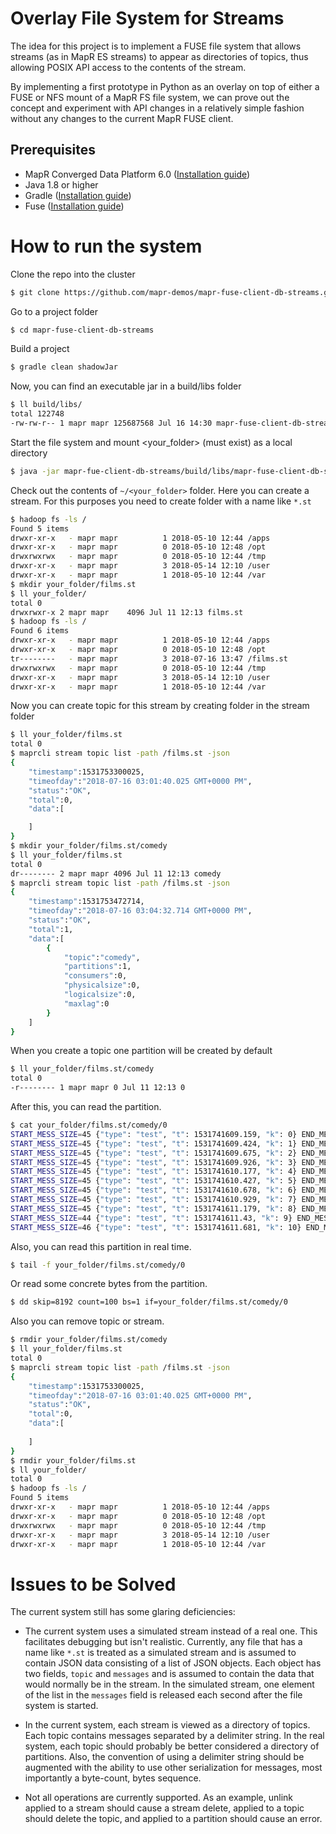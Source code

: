 # Overlay File System for Streams

The idea for this project is to implement a FUSE file system that
allows streams (as in MapR ES streams) to appear as directories of
topics, thus allowing POSIX API access to the contents of the stream.

By implementing a first prototype in Python as an overlay on top of
either a FUSE or NFS mount of a MapR FS file system, we can prove out
the concept and experiment with API changes in a relatively simple
fashion without any changes to the current MapR FUSE client.

## Prerequisites

* MapR Converged Data Platform 6.0 ([Installation guide](https://maprdocs.mapr.com/home/AdvancedInstallation/c_get_started_install.html))
* Java 1.8 or higher
* Gradle ([Installation guide](https://docs.gradle.org/current/userguide/installation.html))
* Fuse ([Installation guide](https://github.com/SerCeMan/jnr-fuse/blob/master/INSTALLATION.md))

# How to run the system

Clone the repo into the cluster

```bash
$ git clone https://github.com/mapr-demos/mapr-fuse-client-db-streams.git
```

Go to a project folder

```bash
$ cd mapr-fuse-client-db-streams
```

Build a project

```bash
$ gradle clean shadowJar
```

Now, you can find an executable jar in a build/libs folder

```bash
$ ll build/libs/
total 122748
-rw-rw-r-- 1 mapr mapr 125687568 Jul 16 14:30 mapr-fuse-client-db-streams-1.0-SNAPSHOT-all.jar
```

Start the file system and mount <your_folder> (must exist) as a local directory

```bash
$ java -jar mapr-fue-client-db-streams/build/libs/mapr-fuse-client-db-streams-1.0-SNAPSHOT-all.jar ~/<your_folder> ~/tx
```

Check out the contents of `~/<your_folder>` folder. Here you can create a stream. For this purposes you need
to create folder with a name like `*.st`

```bash
$ hadoop fs -ls /
Found 5 items
drwxr-xr-x   - mapr mapr          1 2018-05-10 12:44 /apps
drwxr-xr-x   - mapr mapr          0 2018-05-10 12:48 /opt
drwxrwxrwx   - mapr mapr          0 2018-05-10 12:44 /tmp
drwxr-xr-x   - mapr mapr          3 2018-05-14 12:10 /user
drwxr-xr-x   - mapr mapr          1 2018-05-10 12:44 /var
$ mkdir your_folder/films.st
$ ll your_folder/
total 0
drwxrwxr-x 2 mapr mapr    4096 Jul 11 12:13 films.st
$ hadoop fs -ls /
Found 6 items
drwxr-xr-x   - mapr mapr          1 2018-05-10 12:44 /apps
drwxr-xr-x   - mapr mapr          0 2018-05-10 12:48 /opt
tr--------   - mapr mapr          3 2018-07-16 13:47 /films.st
drwxrwxrwx   - mapr mapr          0 2018-05-10 12:44 /tmp
drwxr-xr-x   - mapr mapr          3 2018-05-14 12:10 /user
drwxr-xr-x   - mapr mapr          1 2018-05-10 12:44 /var
```

Now you can create topic for this stream by creating folder in the stream folder

```bash
$ ll your_folder/films.st
total 0
$ maprcli stream topic list -path /films.st -json
{
	"timestamp":1531753300025,
	"timeofday":"2018-07-16 03:01:40.025 GMT+0000 PM",
	"status":"OK",
	"total":0,
	"data":[

	]
}
$ mkdir your_folder/films.st/comedy
$ ll your_folder/films.st
total 0
dr-------- 2 mapr mapr 4096 Jul 11 12:13 comedy
$ maprcli stream topic list -path /films.st -json
{
	"timestamp":1531753472714,
	"timeofday":"2018-07-16 03:04:32.714 GMT+0000 PM",
	"status":"OK",
	"total":1,
	"data":[
		{
			"topic":"comedy",
			"partitions":1,
			"consumers":0,
			"physicalsize":0,
			"logicalsize":0,
			"maxlag":0
		}
	]
}
```
When you create a topic one partition will be created by default

```bash
$ ll your_folder/films.st/comedy
total 0
-r-------- 1 mapr mapr 0 Jul 11 12:13 0
```
After this, you can read the partition. 
```bash
$ cat your_folder/films.st/comedy/0
START_MESS_SIZE=45 {"type": "test", "t": 1531741609.159, "k": 0} END_MESS
START_MESS_SIZE=45 {"type": "test", "t": 1531741609.424, "k": 1} END_MESS
START_MESS_SIZE=45 {"type": "test", "t": 1531741609.675, "k": 2} END_MESS
START_MESS_SIZE=45 {"type": "test", "t": 1531741609.926, "k": 3} END_MESS
START_MESS_SIZE=45 {"type": "test", "t": 1531741610.177, "k": 4} END_MESS
START_MESS_SIZE=45 {"type": "test", "t": 1531741610.427, "k": 5} END_MESS
START_MESS_SIZE=45 {"type": "test", "t": 1531741610.678, "k": 6} END_MESS
START_MESS_SIZE=45 {"type": "test", "t": 1531741610.929, "k": 7} END_MESS
START_MESS_SIZE=45 {"type": "test", "t": 1531741611.179, "k": 8} END_MESS
START_MESS_SIZE=44 {"type": "test", "t": 1531741611.43, "k": 9} END_MESS
START_MESS_SIZE=46 {"type": "test", "t": 1531741611.681, "k": 10} END_MESS
```

Also, you can read this partition in real time.

```bash
$ tail -f your_folder/films.st/comedy/0
```

Or read some concrete bytes from the partition.

```bash
$ dd skip=8192 count=100 bs=1 if=your_folder/films.st/comedy/0
```

Also you can remove topic or stream.

```bash
$ rmdir your_folder/films.st/comedy
$ ll your_folder/films.st
total 0
$ maprcli stream topic list -path /films.st -json
{
  	"timestamp":1531753300025,
  	"timeofday":"2018-07-16 03:01:40.025 GMT+0000 PM",
  	"status":"OK",
  	"total":0,
  	"data":[
  
  	]
}
$ rmdir your_folder/films.st
$ ll your_folder/
total 0
$ hadoop fs -ls /
Found 5 items
drwxr-xr-x   - mapr mapr          1 2018-05-10 12:44 /apps
drwxr-xr-x   - mapr mapr          0 2018-05-10 12:48 /opt
drwxrwxrwx   - mapr mapr          0 2018-05-10 12:44 /tmp
drwxr-xr-x   - mapr mapr          3 2018-05-14 12:10 /user
drwxr-xr-x   - mapr mapr          1 2018-05-10 12:44 /var
```

# Issues to be Solved

The current system still has some glaring deficiencies:

- The current system uses a simulated stream instead of a real
  one. This facilitates debugging but isn't realistic. Currently, any
  file that has a name like `*.st` is treated as a simulated stream
  and is assumed to contain JSON data consisting of a list of JSON
  objects. Each object has two fields, `topic` and `messages` and is
  assumed to contain the data that would normally be in the stream. In
  the simulated stream, one element of the list in the `messages`
  field is released each second after the file system is started.

- In the current system, each stream is viewed as a directory of
  topics. Each topic contains messages separated by a delimiter
  string. In the real system, each topic should probably be better
  considered a directory of partitions. Also, the convention of using
  a delimiter string should be augmented with the ability to use other
  serialization for messages, most importantly a byte-count, bytes
  sequence.

- Not all operations are currently supported. As an example, unlink
  applied to a stream should cause a stream delete, applied to a topic
  should delete the topic, and applied to a partition should cause an
  error.

